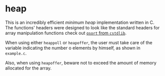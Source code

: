 heap
====

This is an incredibly efficient *minimum heap* implementation written in C. The functions' headers were designed to look like the standard headers for array manipulation functions check out [`qsort` from `cstdlib`](http://www.cplusplus.com/reference/cstdlib/qsort/).

When using either `heappoll` or `heapoffer`, the user must take care of the variable indicating the number o elements by himself, as shown in `example.c`.

Also, when using `heapoffer`, beware not to exceed the amount of memory allocated for the array.
